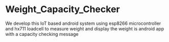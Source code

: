 # Weight_Capacity_Checker
We develop this IoT based android system using esp8266 microcontroller and hx711 loadcell to measure weight and display the weight is android app with a capacity checking message
